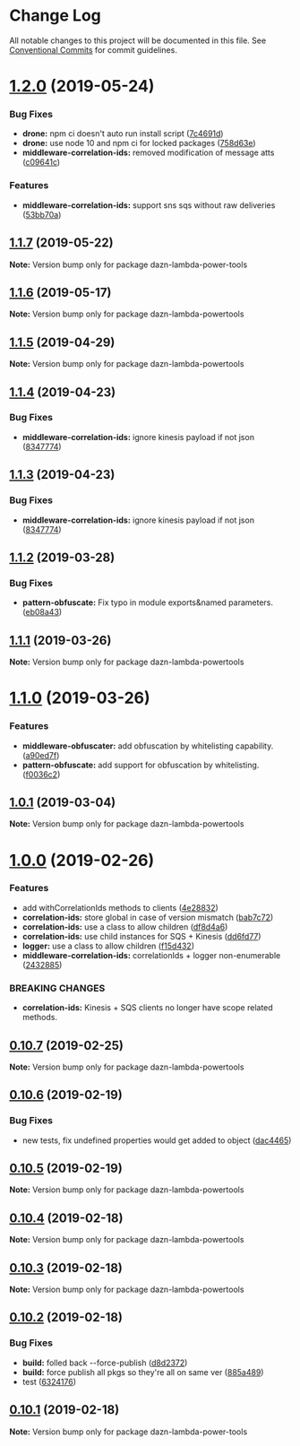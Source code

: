 # Change Log

All notable changes to this project will be documented in this file.
See [Conventional Commits](https://conventionalcommits.org) for commit guidelines.

# [1.2.0](https://github.com/getndazn/dazn-lambda-powertools/compare/v1.1.7...v1.2.0) (2019-05-24)


### Bug Fixes

* **drone:** npm ci doesn't auto run install script ([7c4691d](https://github.com/getndazn/dazn-lambda-powertools/commit/7c4691d))
* **drone:** use node 10 and npm ci for locked packages ([758d63e](https://github.com/getndazn/dazn-lambda-powertools/commit/758d63e))
* **middleware-correlation-ids:** removed modification of message atts ([c09641c](https://github.com/getndazn/dazn-lambda-powertools/commit/c09641c))


### Features

* **middleware-correlation-ids:** support sns sqs without raw deliveries ([53bb70a](https://github.com/getndazn/dazn-lambda-powertools/commit/53bb70a))





## [1.1.7](https://github.com/getndazn/dazn-lambda-powertools/compare/v1.1.6...v1.1.7) (2019-05-22)

**Note:** Version bump only for package dazn-lambda-power-tools





## [1.1.6](https://github.com/getndazn/dazn-lambda-powertools/compare/v1.1.5...v1.1.6) (2019-05-17)

**Note:** Version bump only for package dazn-lambda-powertools





## [1.1.5](https://github.com/getndazn/dazn-lambda-powertools/compare/v1.1.4...v1.1.5) (2019-04-29)

**Note:** Version bump only for package dazn-lambda-powertools





## [1.1.4](https://github.com/getndazn/dazn-lambda-powertools/compare/v1.1.2...v1.1.4) (2019-04-23)


### Bug Fixes

* **middleware-correlation-ids:** ignore kinesis payload if not json ([8347774](https://github.com/getndazn/dazn-lambda-powertools/commit/8347774))





## [1.1.3](https://github.com/getndazn/dazn-lambda-powertools/compare/v1.1.2...v1.1.3) (2019-04-23)


### Bug Fixes

* **middleware-correlation-ids:** ignore kinesis payload if not json ([8347774](https://github.com/getndazn/dazn-lambda-powertools/commit/8347774))





## [1.1.2](https://github.com/getndazn/dazn-lambda-powertools/compare/v1.1.1...v1.1.2) (2019-03-28)


### Bug Fixes

* **pattern-obfuscate:** Fix typo in module exports&named parameters. ([eb08a43](https://github.com/getndazn/dazn-lambda-powertools/commit/eb08a43))





## [1.1.1](https://github.com/getndazn/dazn-lambda-powertools/compare/v1.1.0...v1.1.1) (2019-03-26)

**Note:** Version bump only for package dazn-lambda-powertools





# [1.1.0](https://github.com/getndazn/dazn-lambda-powertools/compare/v1.0.1...v1.1.0) (2019-03-26)


### Features

* **middleware-obfuscater:** add obfuscation by whitelisting capability. ([a90ed7f](https://github.com/getndazn/dazn-lambda-powertools/commit/a90ed7f))
* **pattern-obfuscate:** add support for obfuscation by whitelisting. ([f0036c2](https://github.com/getndazn/dazn-lambda-powertools/commit/f0036c2))





## [1.0.1](https://github.com/getndazn/dazn-lambda-powertools/compare/v1.0.0...v1.0.1) (2019-03-04)

**Note:** Version bump only for package dazn-lambda-powertools





# [1.0.0](https://github.com/getndazn/dazn-lambda-powertools/compare/v0.10.7...v1.0.0) (2019-02-26)


### Features

* add withCorrelationIds methods to clients ([4e28832](https://github.com/getndazn/dazn-lambda-powertools/commit/4e28832))
* **correlation-ids:** store global in case of version mismatch ([bab7c72](https://github.com/getndazn/dazn-lambda-powertools/commit/bab7c72))
* **correlation-ids:** use a class to allow children ([df8d4a6](https://github.com/getndazn/dazn-lambda-powertools/commit/df8d4a6))
* **correlation-ids:** use child instances for SQS + Kinesis ([dd6fd77](https://github.com/getndazn/dazn-lambda-powertools/commit/dd6fd77))
* **logger:** use a class to allow children ([f15d432](https://github.com/getndazn/dazn-lambda-powertools/commit/f15d432))
* **middleware-correlation-ids:** correlationIds + logger non-enumerable ([2432885](https://github.com/getndazn/dazn-lambda-powertools/commit/2432885))


### BREAKING CHANGES

* **correlation-ids:** Kinesis + SQS clients no longer have scope related methods.





## [0.10.7](https://github.com/getndazn/dazn-lambda-powertools/compare/v0.10.6...v0.10.7) (2019-02-25)

**Note:** Version bump only for package dazn-lambda-powertools





## [0.10.6](https://github.com/getndazn/dazn-lambda-powertools/compare/v0.10.5...v0.10.6) (2019-02-19)


### Bug Fixes

* new tests, fix undefined properties would get added to object ([dac4465](https://github.com/getndazn/dazn-lambda-powertools/commit/dac4465))





## [0.10.5](https://github.com/getndazn/dazn-lambda-powertools/compare/v0.10.4...v0.10.5) (2019-02-19)

**Note:** Version bump only for package dazn-lambda-powertools





## [0.10.4](https://github.com/getndazn/dazn-lambda-powertools/compare/v0.10.3...v0.10.4) (2019-02-18)

**Note:** Version bump only for package dazn-lambda-powertools





## [0.10.3](https://github.com/getndazn/dazn-lambda-powertools/compare/v0.10.2...v0.10.3) (2019-02-18)

**Note:** Version bump only for package dazn-lambda-powertools





## [0.10.2](https://github.com/getndazn/dazn-lambda-powertools/compare/v0.10.1...v0.10.2) (2019-02-18)


### Bug Fixes

* **build:** folled back --force-publish ([d8d2372](https://github.com/getndazn/dazn-lambda-powertools/commit/d8d2372))
* **build:** force publish all pkgs so they're all on same ver ([885a489](https://github.com/getndazn/dazn-lambda-powertools/commit/885a489))
* test ([6324176](https://github.com/getndazn/dazn-lambda-powertools/commit/6324176))





## [0.10.1](https://github.com/getndazn/dazn-lambda-powertools/compare/v0.10.0...v0.10.1) (2019-02-18)

**Note:** Version bump only for package dazn-lambda-power-tools
